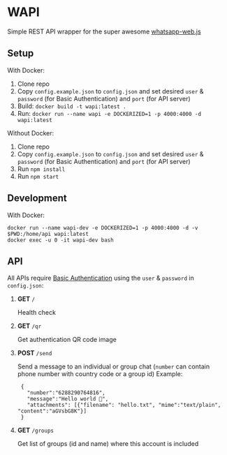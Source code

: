 # WAPI

Simple REST API wrapper for the super awesome [whatsapp-web.js](https://github.com/pedroslopez/whatsapp-web.js)

## Setup

With Docker:

1. Clone repo
2. Copy `config.example.json` to `config.json` and set desired `user` & `password` (for Basic Authentication) and `port` (for API server)
3. Build: `docker build -t wapi:latest .` 
4. Run: `docker run --name wapi -e DOCKERIZED=1 -p 4000:4000 -d wapi:latest`

Without Docker:

1. Clone repo
2. Copy `config.example.json` to `config.json` and set desired `user` & `password` (for Basic Authentication) and `port` (for API server)
3. Run `npm install`
4. Run `npm start`

## Development

With Docker:

```
docker run --name wapi-dev -e DOCKERIZED=1 -p 4000:4000 -d -v $PWD:/home/api wapi:latest
docker exec -u 0 -it wapi-dev bash
```
## API

All APIs require [Basic Authentication](https://en.wikipedia.org/wiki/Basic_access_authentication) using the `user` & `password` in `config.json`:

1. **GET** `/`

    Health check

1. **GET** `/qr`

    Get authentication QR code image

1. **POST** `/send`

    Send a message to an individual or group chat (`number` can contain phone number with country code or a group id)
    Example:

        {
          "number":"6288290764816",
          "message":"Hello world 🙏",
          "attachments": [{"filename": "hello.txt", "mime":"text/plain", "content":"aGVsbG8K"}]
        }
  
1. **GET** `/groups`

    Get list of groups (id and name) where this account is included
